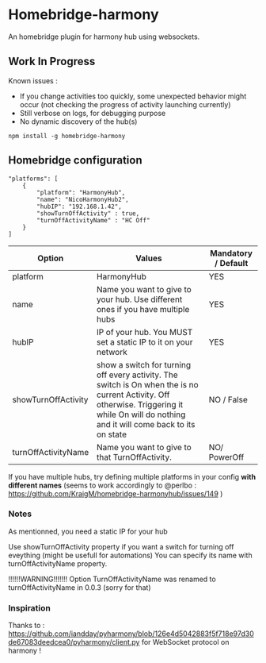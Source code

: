 
# Homebridge-harmony

An homebridge plugin for harmony hub using websockets.


## Work In Progress

Known issues :
* If you change activities too quickly, some unexpected behavior might occur (not checking the progress of activity launching currently)
* Still verbose on logs, for debugging purpose
* No dynamic discovery of the hub(s)


`npm install -g homebridge-harmony`

## Homebridge configuration

    "platforms": [
        {
            "platform": "HarmonyHub",
            "name": "NicoHarmonyHub2",
            "hubIP": "192.168.1.42",
            "showTurnOffActivity" : true,
            "turnOffActivityName" : "HC Off"
        }
    ]

| Option        | Values           | Mandatory / Default  |
| ------------- |-------------| -----|
| platform      | HarmonyHub | YES |
| name      | Name you want to give to your hub. Use different ones if you have multiple hubs     |   YES |
| hubIP | IP of your hub. You MUST set a static IP to it on your network      |    YES |
| showTurnOffActivity | show a switch for turning off every activity. The switch is On when the is no current Activity. Off otherwise. Triggering it while On will do nothing and it will come back to its on state     |    NO / False |
| turnOffActivityName | Name you want to give to that TurnOffActivity.      |    NO/ PowerOff |


If you have multiple hubs, try defining multiple platforms in your config **with different names** (seems to work accordingly to @perlbo : https://github.com/KraigM/homebridge-harmonyhub/issues/149 )

### Notes

As mentionned, you need a static IP for your hub

Use showTurnOffActivity property if you want a switch for turning off eveything (might be usefull for automations)
You can specify its name with turnOffActivityName property.


!!!!!!WARNING!!!!!!!
Option TurnOffActivityName was renamed to turnOffActivityName in 0.0.3 (sorry for that)

### Inspiration

Thanks to : https://github.com/iandday/pyharmony/blob/126e4d5042883f5f718e97d30de67083deedcea0/pyharmony/client.py
for WebSocket protocol on harmony !


